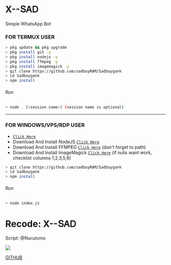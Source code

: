 # Х--ՏᎪᎠ
Simple WhatsApp Bot

### FOR TERMUX USER
```bash
> pkg update && pkg upgrade
> pkg install git -y
> pkg install nodejs -y
> pkg install ffmpeg -y
> pkg install imagemagick -y
> git clone https://github.com/sadboyRAM/Sadboygank
> cd Sadboygank
> npm install
```
###### Run
```bash
> node . [<session name>] (session name is optional)
```

---------

### FOR WINDOWS/VPS/RDP USER
* [`Click Here`](https:) <br>
* Download And Install NodeJS [`Click Here`](https://nodejs.org/en/download) <br>
* Download And Install FFMPEG [`Click Here`](https://ffmpeg.org/download.html) (don't forget to path) 
* Download And Install ImageMagick [`Click Here`](https://imagemagick.org/script/download.php) (if nulis want work,  checklist columns 1,2,3,5,6) 
```bash
> git clone https://github.com/sadboyRAM/Sadboygank
> cd Sadboygank
> npm install
```
###### Run
```bash
> node index.js
```

# Recode: Х--ՏᎪᎠ
Script: @Nurutomo

<img src="https://raw.githubusercontent.com/TheDudeThatCode/TheDudeThatCode/master/Assets/Mario_Gameplay.gif"/>

</p>

</p>

[GITHUB](https://github.com/sadboyRAM)
